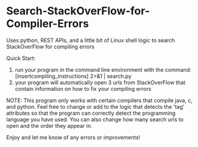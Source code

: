 # Search-StackOverFlow-for-Compiler-Errors
Uses python, REST APIs, and a little bit of Linux shell logic to search StackOverFlow for compiling errors

Quick Start:
1) run your program in the command line environment with the command: 
          [insertcompiling_instructions] 2>&1 | search.py
2) your program will automatically open 3 urls from StackOverFlow that contain information on how to fix your compiling errors

NOTE: This program only works with certain compilers that compile java, c, and python. Feel free to change or add to the logic that detects the 'tag' attributes so that the program can correctly detect the programming language you have used.
You can also change how many search urls to open and the order they appear in.

Enjoy and let me know of any errors or improvements!
